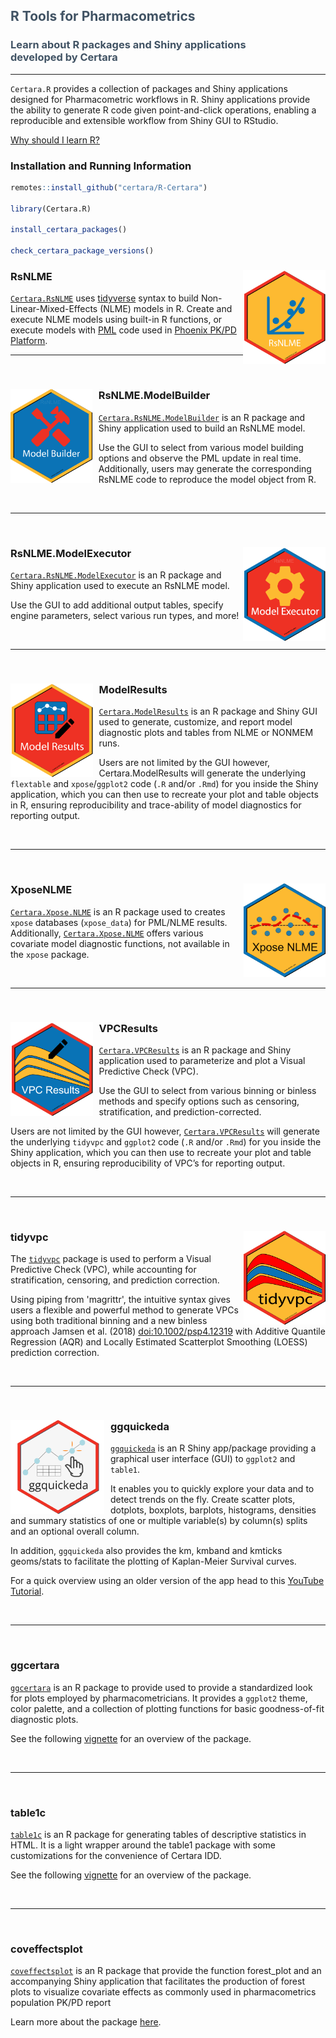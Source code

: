
<div id="banner-container" style="background: url('https://www-cdn-images.certara.com/spai5/w_1920+q_lossy+ret_img+to_auto/https://www.certara.com/app/uploads/2022/01/Certara_Hero_R-speaks-RsNLME.png') no-repeat; background-size: cover; background-position: center;"><div class="container"><div id="banner-content"><h2 style = "color: #415364;">R Tools for Pharmacometrics</h2><h3 style = "color: #415364;">Learn about R packages and Shiny applications <br> developed by Certara </h3> <a href="https://www.certara.com/company/contact/?cta_btn=Contact+Certara" class="link-yellow-btn mt-4"></a></div></div></div>

---

`Certara.R` provides a collection of packages and Shiny applications designed for Pharmacometric workflows in R. Shiny applications provide the ability to generate R code given point-and-click operations, enabling a reproducible and extensible workflow from Shiny GUI to RStudio.

[Why should I learn R?](https://certara.github.io/R-Certara/articles/why_learn_r.html)

### Installation and Running Information

``` r
remotes::install_github("certara/R-Certara")

library(Certara.R)

install_certara_packages()

check_certara_package_versions()
```


### RsNLME <img src='vignettes/img/RsNLME.png' align="right" height="150" />

[`Certara.RsNLME`](https://certara.github.io/R-RsNLME/index.html) uses [tidyverse](https://www.tidyverse.org/) syntax to build Non-Linear-Mixed-Effects (NLME) models in R. Create and execute NLME models using built-in R functions, or execute models with [PML](https://www.certara.com/training/pml-school/) code used in [Phoenix PK/PD Platform](https://www.certara.com/software/phoenix-pkpd/).

---

<br/>

### RsNLME.ModelBuilder <img src='vignettes/img/ModelBuilder.png' align="left" height="150" style = "padding-right: 10px" />

[`Certara.RsNLME.ModelBuilder`](https://certara.github.io/R-RsNLME-model-builder/index.html) is an R package and Shiny application used to build an RsNLME model.

Use the GUI to select from various model building options and observe the PML update in real time. Additionally, users may generate the corresponding RsNLME code to reproduce the model object from R.

<br/>

---

<br/>

### RsNLME.ModelExecutor <img src='vignettes/img/ModelExecutor.png' align="right" height="150" />

[`Certara.RsNLME.ModelExecutor`](https://certara.github.io/R-RsNLME-model-executor/index.html) is an R package and Shiny application used to execute an RsNLME model.

Use the GUI to add additional output tables, specify engine parameters, select various run types, and more!

<br/>

---

<br/>

### ModelResults <img src='vignettes/img/ModelResults.png' align="left" height="150" style = "padding-right: 10px"/>

[`Certara.ModelResults`](https://certara.github.io/R-model-results/index.html) is an R package and Shiny GUI used to generate, customize, and report model diagnostic plots and tables from NLME or NONMEM runs.

Users are not limited by the GUI however, Certara.ModelResults will generate the underlying `flextable` and `xpose`/`ggplot2` code (`.R` and/or `.Rmd`) for you inside the Shiny application, which you can then use to recreate your plot and table objects in R, ensuring reproducibility and trace-ability of model diagnostics for reporting output.

<br/>

---

<br/>

### XposeNLME <img src='vignettes/img/XposeNLME.png' align="right" height="150"/>

[`Certara.Xpose.NLME`](https://certara.github.io/R-Xpose-NLME/index.html) is an R package used to creates `xpose` databases (`xpose_data`) for PML/NLME results. Additionally, [`Certara.Xpose.NLME`](https://certara.github.io/R-Xpose-NLME/index.html) offers various covariate model diagnostic functions, not available in the `xpose` package.

<br/>

---

<br/>

### VPCResults <img src='vignettes/img/VPCResults.png' align="left" height="150" style = "padding-right: 10px"/>

[`Certara.VPCResults`](https://certara.github.io/R-VPCResults/index.html) is an R package and Shiny application used to parameterize and plot a Visual Predictive Check (VPC).

Use the GUI to select from various binning or binless methods and specify options such as censoring, stratification, and prediction-corrected.

Users are not limited by the GUI however, [`Certara.VPCResults`](https://certara.github.io/R-VPCResults/index.html) will generate the underlying `tidyvpc` and `ggplot2` code (`.R` and/or `.Rmd`) for you inside the Shiny application, which you can then use to recreate your plot and table objects in R, ensuring reproducibility of VPC’s for reporting output.

<br/>

---

<br/>

### tidyvpc <img src='vignettes/img/tidyvpc.png' align="right" height="150" />

The [`tidyvpc`](https://certara.github.io/tidyvpc/index.html) package is used to perform a Visual Predictive Check (VPC), while accounting for stratification, censoring, and prediction correction. 

Using piping from 'magrittr', the intuitive syntax gives users a flexible and powerful method to generate VPCs using both traditional binning and a new binless approach Jamsen et al. (2018) [doi:10.1002/psp4.12319](https://www.ncbi.nlm.nih.gov/pmc/articles/PMC6202468/) with Additive Quantile Regression (AQR) and Locally Estimated Scatterplot Smoothing (LOESS) prediction correction. 

<br/>

---

<br/>

### ggquickeda <img src='vignettes/img/ggquickeda.png' align="left" height="150" style = "padding-right: 10px" />

[`ggquickeda`](https://github.com/smouksassi/ggquickeda) is an R Shiny app/package providing a graphical user interface (GUI) to `ggplot2` and `table1`.

It enables you to quickly explore your data and to detect trends on the fly. Create scatter plots, dotplots, boxplots, barplots, histograms, densities and summary statistics of one or multiple variable(s) by column(s) splits and an optional overall column.

In addition, `ggquickeda` also provides the km, kmband and kmticks geoms/stats to facilitate the plotting of Kaplan-Meier Survival curves.

For a quick overview using an older version of the app head to this [YouTube Tutorial](https://www.youtube.com/watch?v=1rBBmJUIZhs).

<br/>

---

<br/>

### ggcertara

[`ggcertara`](https://github.com/certara/ggcertara) is an R package to provide used to provide a standardized look for plots employed by pharmacometricians. It provides a `ggplot2` theme, color palette, and a collection of plotting functions for basic goodness-of-fit diagnostic plots.

See the following [vignette](https://certara.github.io/ggcertara/vignettes/ggcertara-gof.html) for an overview of the package.

<br/>

---

<br/>

### table1c

[`table1c`](https://github.com/certara/table1c) is an R package for generating tables of descriptive statistics in HTML. It is a light wrapper around the table1 package with some customizations for the convenience of Certara IDD.

See the following [vignette](https://certara.github.io/table1c/vignettes/table1c-howto.html) for an overview of the package.

<br/>

---

<br/>

### coveffectsplot

[`coveffectsplot`](https://github.com/smouksassi/coveffectsplot) is an R package that provide the function forest_plot and an accompanying Shiny application that facilitates the production of forest plots to visualize covariate effects as commonly used in pharmacometrics population PK/PD report

Learn more about the package [here](https://github.com/smouksassi/coveffectsplot).

<br/>
